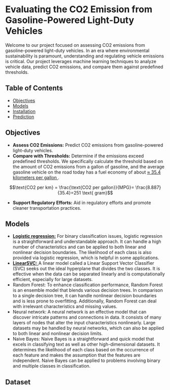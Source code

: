 # Evaluating the CO2 Emission from Gasoline-Powered Light-Duty Vehicles

Welcome to our project focused on assessing CO2 emissions from gasoline-powered light-duty vehicles. In an era where environmental sustainability is paramount, understanding and regulating vehicle emissions is critical. Our project leverages machine learning techniques to analyze vehicle data, predict CO2 emissions, and compare them against predefined thresholds.

## Table of Contents
- [Objectives](#objectives)
- [Models](#models)
- [Installation](#installation)
- [Prediction](#prediction)
  
## Objectives

- **Assess CO2 Emissions:** Predict CO2 emissions from gasoline-powered light-duty vehicles.
- **Compare with Thresholds:** Determine if the emissions exceed predefined thresholds. We specifically calculate the threshold based on the amount of CO2 emissions from a gallon of gasoline, and the average gasoline vehicle on the road today has a fuel economy of about <a href= "https://nepis.epa.gov/Exe/ZyPDF.cgi?Dockey=P100U8YT.pdf" > ≈ 35.4 kilometers per gallon </a>.

$$\text{CO2 per km} = \frac{\text{CO2 per gallon}}{MPG}= \frac{8.887}{35.4}=251 \text{ gram}$$

- **Support Regulatory Efforts:** Aid in regulatory efforts and promote cleaner transportation practices.

## Models

- <a href="https://scikit-learn.org/stable/modules/generated/sklearn.linear_model.LogisticRegression.html"> **Logistic regression:**</a> For binary classification issues, logistic regression is a straightforward and understandable approach. It can handle a high number of characteristics and can be applied to both linear and nonlinear decision boundaries. The likelihood of each class is also provided via logistic regression, which is helpful in some applications.
- <a href="https://scikit-learn.org/stable/modules/generated/sklearn.svm.LinearSVC.html#sklearn.svm.LinearSVC"> **LinearSVC:** </a> A linear model called a Linear Support Vector Classifier (SVC) seeks out the ideal hyperplane that divides the two classes. It is effective when the data can be separated linearly and is computationally efficient, especially for large datasets.
- Random Forest: To enhance classification performance, Random Forest is an ensemble model that blends various decision trees. In comparison to a single decision tree, it can handle nonlinear decision boundaries and is less prone to overfitting. Additionally, Random Forest can deal with irrelevant characteristics and missing values.
- Neural network: A neural network is an effective model that can discover intricate patterns and connections in data. It consists of many layers of nodes that alter the input characteristics nonlinearly. Large datasets may be handled by neural networks, which can also be applied to both linear and nonlinear decision limits.
- Naive Bayes: Naive Bayes is a straightforward and quick model that excels in classifying text as well as other high-dimensional datasets. It determines the likelihood of each class based on the occurrence of each feature and makes the assumption that the features are independent. Naive Bayes can be applied to problems involving binary and multiple classes in classification.

## Dataset





